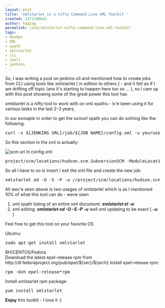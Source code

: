 ```yaml
---
layout: post
title: 'xmlstarlet is a nifty Command Line XML Toolkit '
created: 1371190642
author: hagzag
permalink: /alm/xmlstarlet-nifty-command-line-xml-toolkit
tags:
- DevOps
- XML
- xpath
- xmlstarlet
- cli
- shell
- jenkins
---
```

<p>So, I was writing a post on jenkins-cli and mentioned how to create jobs from CLI using tools like xmlstarlet [ in adition to others ] - and it felt as if I am drifting off topic (ans it&#39;s starting to happen here too so ... ), so I cam up with this post showing some of the great power this tool has</p>
<p>xmlstarlet is a nifty tool to work with on xml xpaths - iv&#39;e been using it for various tasks in the last 2-3 years,</p>
<p>In our exmaple in order to get the scmurl xpath you can do sothing like the following:</p>
<pre>
curl -s ${JENKINS_URL}/job/${JOB_NAME}/config.xml -u youruser:yourpasswd | xmlstarlet el -a</pre>
<p>So this section in the xml is actually:</p>
<p><img alt="scm url in config.xml" src="http://www.tikalk.com/files/upload/29/in_job_config_xml.png" /></p>
<pre>
project/scm/locations/hudson.scm.SubversionSCM_-ModuleLocation/remote</pre>
<p>So all I have to so is insert / esit the xml file and create the new job:</p>
<pre>
xmlstarlet ed -O -S -P -u //project/scm/locations/hudson.scm.SubversionSCM_-ModuleLocation/remote -v &quot;${scm_url}&quot;</pre>
<p>All wev&#39;e seen above is two usages of xmlstarlet which is as I mentioned 10% of what this tool can do - weve seen&nbsp;</p>
<ol>
	<li>
		xml xpath listing of an entire xml document: <em><strong>xmlstarlet el -a</strong></em></li>
	<li>
		xml editing: <em><strong>xmlstarlet ed -O -S -P -u</strong></em> well xml updating to be exact [ <em><strong>-u</strong></em> ]</li>
</ol>
<p>Feel free to get this tool on your favorite OS</p>
<p class="rteindent1">Ubutnu:</p>
<pre class="rteindent1">
sudo apt-get install xmlstarlet</pre>
<p class="rteindent1">RH/CENTOS/Fedora<br />
	Download the latest epel-release rpm from http://dl.fedoraproject.org/pub/epel/${ver}/${arch} Install epel-release rpm:</p>
<pre class="rteindent1">
rpm -Uvh epel-release*rpm</pre>
<p class="rteindent1">Install xmlstarlet rpm package:</p>
<pre class="rteindent1">
yum install xmlstarlet</pre>
<p><b>Enjoy</b> this toolkit - I love it :)</p>
